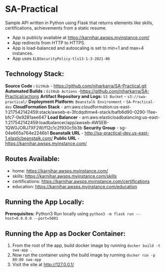 # SA-Practical
Sample API written in Python using Flask that returns elements like skills, certifications, achievements from a static resume.

- App is publicly available at https://karnihar.awsps.myinstance.com/
- App redirects from HTTP to HTTPS.
- App is load-balanced and autoscaling is set to min=1 and max=4 instances.
- App uses `ELBSecurityPolicy-tls13-1-3-2021-06`

## Technology Stack:
**Source Code :**  `GitHub` - https://github.com/niharkarra/SA-Practical.git
**Automated Builds :**  `GitHub Actions` -https://github.com/niharkarra/SA-Practical/actions
**Artifact Repository and Logs:**  `S3 Bucket` - `s3://swa-practical/`
**Deployment Platform:**  `Beanstalk Environment` - `SA-Practical-dev`
**CloudFormation Stack** - arn:aws:cloudformation:us-east-1:217542142459:stack/awseb-e-3fcdqdtmw4-stack/bafb6d90-0290-11ee-bfc7-0e9281aee647
**Load Balancer** - arn:aws:elasticloadbalancing:us-east-1:217542142459:loadbalancer/app/awseb-AWSEB-1QW0JORJ7XF2W/f12c1c2f930c5b3b
**Security Group** - sg-04e665a764e2246b1
**Beanstalk URL** - http://sa-practical-dev.us-east-1.elasticbeanstalk.com/
**Public URL** - https://karnihar.awsps.myinstance.com/

## Routes Available:
- home: https://karnihar.awsps.myinstance.com/
- skills: https://karnihar.awsps.myinstance.com/skills
- certifications: https://karnihar.awsps.myinstance.com/certifications
- education: https://karnihar.awsps.myinstance.com/education

## Running the App Locally:

**Prerequisites:** Python3
Run locally using `python3 -m flask run --host=0.0.0.0 --port=5001`

## Running the App as Docker Container:

1. From the root of the app, build docker image by running
`docker build -t swa-app .`
2. Now run the container using the build image by running 
`docker run -p 80:80 swa-app`
3. Visit the site at http://127.0.0.1/
